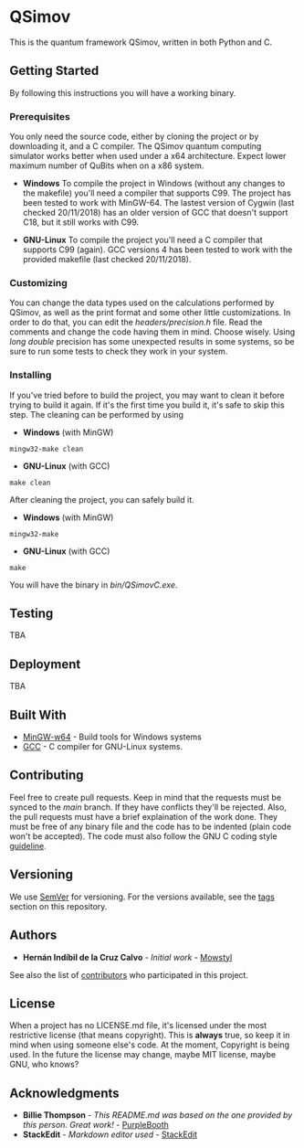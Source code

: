 # QSimov

This is the quantum framework QSimov, written in both Python and C.

## Getting Started

By following this instructions you will have a working binary.

### Prerequisites

You only need the source code, either by cloning the project or by downloading it, and a C compiler. The QSimov quantum computing simulator works better when used under a x64 architecture. Expect lower maximum number of QuBits when on a x86 system.

 - **Windows**
To compile the project in Windows (without any changes to the makefile) you'll need a compiler that supports C99. The project has been tested to work with MinGW-64. The lastest version of Cygwin (last checked 20/11/2018) has an older version of GCC that doesn't support C18, but it still works with C99.

 - **GNU-Linux**
To compile the project you'll need a C compiler that supports C99 (again). GCC versions 4 has been tested to work with the provided makefile (last checked 20/11/2018).

### Customizing

You can change the data types used on the calculations performed by QSimov, as well as the print format and some other little customizations. In order to do that, you can edit the *headers/precision.h* file. Read the comments and change the code having them in mind. Choose wisely. Using *long double* precision has some unexpected results in some systems, so be sure to run some tests to check they work in your system.

### Installing

If you've tried before to build the project, you may want to clean it before trying to build it again.
If it's the first time you build it, it's safe to skip this step.
The cleaning can be performed by using
 - **Windows** (with MinGW)
```
mingw32-make clean
```
 - **GNU-Linux** (with GCC)
```
make clean
```
After cleaning the project, you can safely build it.
 - **Windows** (with MinGW)
```
mingw32-make
```
 - **GNU-Linux** (with GCC)
```
make
```
You will have the binary in *bin/QSimovC.exe*.

## Testing

TBA

## Deployment

TBA

## Built With

* [MinGW-w64](https://sourceforge.net/projects/mingw-w64/) - Build tools for Windows systems
* [GCC](https://gcc.gnu.org/) - C compiler for GNU-Linux systems.

## Contributing

Feel free to create pull requests. Keep in mind that the requests must be synced to the *main* branch. If they have conflicts they'll be rejected.
Also, the pull requests must have a brief explaination of the work done.
They must be free of any binary file and the code has to be indented (plain code won't be accepted).
The code must also follow the GNU C coding style [guideline](https://developer.gnome.org/programming-guidelines/stable/c-coding-style.html.en).

## Versioning

We use [SemVer](http://semver.org/) for versioning. For the versions available, see the [tags](https://github.com/Mowstyl/QSimovC/tags) section on this repository.

## Authors

* **Hernán Indíbil de la Cruz Calvo** - *Initial work* - [Mowstyl](https://github.com/Mowstyl)

See also the list of [contributors](https://github.com/your/project/contributors) who participated in this project.

## License

When a project has no LICENSE.md file, it's licensed under the most restrictive license (that means copyright). This is **always** true, so keep it in mind when using someone else's code.
At the moment, Copyright is being used. In the future the license may change, maybe MIT license, maybe GNU, who knows?

## Acknowledgments

* **Billie Thompson** - *This README.md was based on the one provided by this person. Great work!* - [PurpleBooth](https://github.com/PurpleBooth)
* **StackEdit** - *Markdown editor used* - [StackEdit](https://stackedit.io/)
